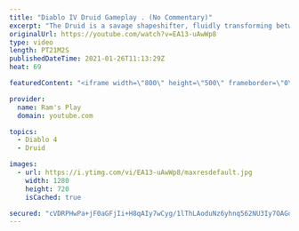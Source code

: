```yaml
---
title: "Diablo IV Druid Gameplay . (No Commentary)"
excerpt: "The Druid is a savage shapeshifter, fluidly transforming between the forms of a towering bear or a vicious werewolf to fight alongside the creatures of the wild."
originalUrl: https://youtube.com/watch?v=EA13-uAwWp8
type: video
length: PT21M2S
publishedDateTime: 2021-01-26T11:13:29Z
heat: 69

featuredContent: "<iframe width=\"800\" height=\"500\" frameborder=\"0\" src=\"https://www.youtube.com/embed/EA13-uAwWp8\" allow=\"accelerometer; autoplay; encrypted-media; gyroscope; picture-in-picture\" allowfullscreen></iframe>"

provider:
  name: Ram's Play
  domain: youtube.com

topics:
  - Diablo 4
  - Druid

images:
  - url: https://i.ytimg.com/vi/EA13-uAwWp8/maxresdefault.jpg
    width: 1280
    height: 720
    isCached: true

secured: "cVDRPHwPa+jF0aGFjIi+H8qAIy7wCyg/1lThLAoduNz6yhnq562NU3Iy7OAGqXSmOGnC1W5a9LbIYOEWpmO9ZeCCMdlq1+qTA29TbJVsB1Lx7+1rwl58L40XKtcSq7PKQ+tPFE/I/W9d16Mcnm7V8/7QD2TLJ7s+Nka0WmkXRz/HHQTfQwp9WsH8jM8Ii5CsrMjv2QhR2NlswacWdBpgWSKh+LSTBzxOP6vIPMbyx7pNJi/RPXoW8D2aUvL24oEkJSBjffvr5E3JQ0VNFp6DfnhKxK0e6JBLB1+0s7u1rl2cL1//fzYKRmUmI+/LYhDOppGfiSp2truDmuFnOhAsCCkmOQ7nPr2Syl56BaKxDhvT553OgTLHM5Ua7wrjQcUbaF7uyp/CipPrvpHM9DBtQTziykpaMRTlyw5cncFHiXP9LJ6PnmKm37FyLdNmbdM0;QQA7J2ABPl4/dYLezmK8pg=="
---
```


